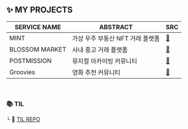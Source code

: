 ## ✨ MY PROJECTS
| SERVICE NAME | ABSTRACT | SRC |
| - | - | - |
| MINT | 가상 우주 부동산 NFT 거래 플랫폼 | [📁](https://github.com/une9/MINT.git) |
| BLOSSOM MARKET | 사내 중고 거래 플랫폼 | [📁](https://github.com/orgs/BLOSSOM-MARKET/repositories) |
| POSTMISSION | 뮤지컬 아카이빙 커뮤니티 | [📁](https://github.com/post-mission/frontend.git) |
| Groovies | 영화 추천 커뮤니티 | [📁](https://github.com/une9/Groovies.git) |
<br>


### 📚 TIL
└ 📁 [TIL REPO](https://github.com/une9/TIL)
<br>
<br>
